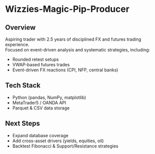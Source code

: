 # Wizzies-Magic-Pip-Producer

## Overview
Aspiring trader with 2.5 years of disciplined FX and futures trading experience.  
Focused on event-driven analysis and systematic strategies, including:
- Rounded retest setups  
- VWAP-based futures trades  
- Event-driven FX reactions (CPI, NFP, central banks)  

## Tech Stack
- Python (pandas, NumPy, matplotlib)  
- MetaTrader5 / OANDA API  
- Parquet & CSV data storage  

## Next Steps
- Expand database coverage  
- Add cross-asset drivers (yields, equities, oil)  
- Backtest Fibonacci & Support/Resistance strategies  
